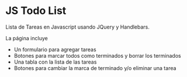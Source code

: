 # JS Todo List

Lista de Tareas en Javascript usando JQuery y Handlebars.

La página incluye 

  * Un formulario para agregar tareas
  * Botones para marcar todos como terminados y borrar los terminados
  * Una tabla con la lista de las tareas
  * Botones para cambiar la marca de terminado y/o eliminar una tarea

